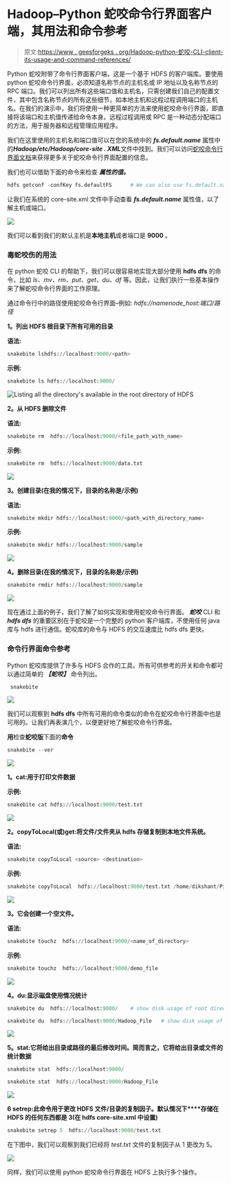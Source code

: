 # Hadoop–Python 蛇咬命令行界面客户端，其用法和命令参考

> 原文:[https://www . geesforgeks . org/Hadoop-python-蛇咬-CLI-client-its-usage-and-command-references/](https://www.geeksforgeeks.org/hadoop-python-snakebite-cli-client-its-usage-and-command-references/)

Python 蛇咬附带了命令行界面客户端，这是一个基于 HDFS 的客户端库。要使用 python 蛇咬命令行界面，必须知道名称节点的主机名或 IP 地址以及名称节点的 RPC 端口。我们可以列出所有这些端口值和主机名，只需创建我们自己的配置文件，其中包含名称节点的所有这些细节，如本地主机和远程过程调用端口的主机名。在我们的演示中，我们将使用一种更简单的方法来使用蛇咬命令行界面，即直接将该端口和主机值传递给命令本身。远程过程调用或 RPC 是一种动态分配端口的方法，用于服务器和远程管理应用程序。

我们在这里使用的主机名和端口值可以在您的系统中的 ***fs.default.name*** 属性中的***Hadoop/etc/Hadoop/core-site . XML***文件中找到。我们可以访问[蛇咬命令行界面文档](https://snakebite.readthedocs.io/en/latest/)来获得更多关于蛇咬命令行界面配置的信息。

我们也可以借助下面的命令来检查 ***属性的值。***

```py
hdfs getconf -confKey fs.defaultFS      # We can also use fs.default.name but fs.defaultFS is most favourable

```

让我们在系统的 core-site.xml 文件中手动查看 ***fs.default.name*** 属性值，以了解主机或端口。

![](img/19742da8447e3b5db18a80a5e599a2c1.png)

我们可以看到我们的默认主机是**本地主机**或者端口是 **9000** 。

### 毒蛇咬伤的用法

在 python 蛇咬 CLI 的帮助下，我们可以很容易地实现大部分使用 **hdfs dfs** 的命令，比如 *ls、mv、rm、put、get、du、df* 等。因此，让我们执行一些基本操作来了解蛇咬命令行界面的工作原理。

通过命令行中的路径使用蛇咬命令行界面–例如: *hdfs://namenode_host:端口/路径*

**1。列出 HDFS 根目录下所有可用的目录**

**语法:**

```py
snakebite lshdfs://localhost:9000/<path>

```

**示例:**

```py
snakebite ls hdfs://localhost:9000/

```

![Listing all the directory's available in the root directory of HDFS](img/7fa493c5cc5cde77c986014da76bab64.png)

**2。从 HDFS 删除文件**

**语法:**

```py
snakebite rm  hdfs://localhost:9000/<file_path_with_name>

```

**示例:**

```py
snakebite rm  hdfs://localhost:9000/data.txt

```

![](img/25ba1a30f7fd73420cf97a73c67cc16c.png)

**3。创建目录(在我的情况下，目录的名称是/示例)**

**语法:**

```py
snakebite mkdir hdfs://localhost:9000/<path_with_directory_name>

```

**示例:**

```py
snakebite mkdir hdfs://localhost:9000/sample

```

![](img/4815ea5eff26dae1b3cce75b70590e2e.png)

**4。删除目录(在我的情况下，目录的名称是/示例)**

```py
snakebite rmdir hdfs://localhost:9000/sample

```

![](img/10e9521bebc3fba0df3fe5fca1f6079e.png)

现在通过上面的例子，我们了解了如何实现和使用蛇咬命令行界面。 ***蛇咬*** CLI 和 ***hdfs dfs*** 的重要区别在于蛇咬是一个完整的 python 客户端库，不使用任何 java 库与 hdfs 进行通信。蛇咬库的命令与 HDFS 的交互速度比 hdfs dfs 更快。

### 命令行界面命令参考

Python 蛇咬库提供了许多与 HDFS 合作的工具。所有可供参考的开关和命令都可以通过简单的 ***【蛇咬】*** 命令列出。

```py
 snakebite     

```

![](img/a104043f6a1ae26e7ea24f74a64db6f0.png)

我们可以观察到 **hdfs dfs** 中所有可用的命令类似的命令在蛇咬命令行界面中也是可用的。让我们再表演几个，以便更好地了解蛇咬命令行界面。

**用**检查**蛇咬版**下面的**命令**

```py
snakebite --ver

```

![](img/165ddae368caec5410ce31e56c7b789b.png)

**1。cat:用于打印文件数据**

**示例:**

```py
snakebite cat hdfs://localhost:9000/test.txt

```

![](img/858aa5f3ddd9897d85731aa1e7f73a2c.png)

**2。copyToLocal(或)get:将文件/文件夹从 hdfs 存储复制到本地文件系统。**

**语法:**

```py
snakebite copyToLocal <source> <destination>

```

**示例:**

```py
snakebite copyToLocal  hdfs://localhost:9000/test.txt /home/dikshant/Pictures

```

![](img/6c959f189d2d99e34fde83c7839fac15.png)

**3。它会创建一个空文件。**

**语法:**

```py
snakebite touchz  hdfs://localhost:9000/<name_of_directory>

```

**示例:**

```py
snakebite touchz  hdfs://localhost:9000/demo_file

```

![](img/1571bae713c9db7e33b82e1dbc384370.png)

**4。du:显示磁盘使用情况统计**

```py
snakebite du  hdfs://localhost:9000/    # show disk usage of root directory

snakebite du  hdfs://localhost:9000/Hadoop_File   # show disk usage of /Hadoop_File directory i.e. already available

```

![](img/c7e209e282dcd5095208acc70887dea1.png)

**5。stat:它将给出目录或路径的最后修改时间。简而言之，它将给出目录或文件的统计数据**

```py
snakebite stat  hdfs://localhost:9000/

snakebite stat  hdfs://localhost:9000/Hadoop_File

```

![](img/f43a219fd4e854e3adeca163b3be80ad.png)

**6 setrep:此命令用于更改 HDFS 文件/目录的复制因子。默认情况下****存储在 HDFS 的任何东西都是 3(在 hdfs core-site.xml 中设置)**

```py
snakebite setrep 5  hdfs://localhost:9000/test.txt

```

在下图中，我们可以观察到我们已经将 *test.txt* 文件的复制因子从 1 更改为 5。

![](img/1fa8a6df196a87d087c79475925ddf8a.png)

同样，我们可以使用 python 蛇咬命令行界面在 HDFS 上执行多个操作。